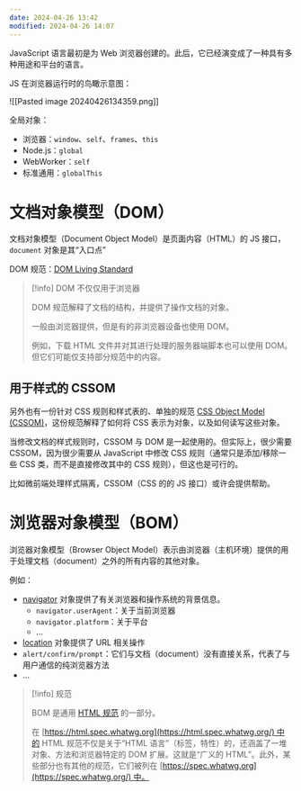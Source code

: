 ```yaml
---
date: 2024-04-26 13:42
modified: 2024-04-26 14:07
---
```


JavaScript 语言最初是为 Web 浏览器创建的。此后，它已经演变成了一种具有多种用途和平台的语言。

JS 在浏览器运行时的鸟瞰示意图：

![[Pasted image 20240426134359.png]]

全局对象：

- 浏览器：`window`、`self`、`frames`、`this`
- Node.js：`global`
- WebWorker：`self`
- 标准通用：`globalThis`

# 文档对象模型（DOM）

文档对象模型（Document Object Model）是页面内容（HTML）的 JS 接口，`document` 对象是其“入口点”

DOM 规范：[DOM Living Standard](https://dom.spec.whatwg.org/)

> [!info] DOM 不仅仅用于浏览器
> 
> DOM 规范解释了文档的结构，并提供了操作文档的对象。
> 
> 一般由浏览器提供，但是有的非浏览器设备也使用 DOM。
>
> 例如，下载 HTML 文件并对其进行处理的服务器端脚本也可以使用 DOM。但它们可能仅支持部分规范中的内容。

## 用于样式的 CSSOM

另外也有一份针对 CSS 规则和样式表的、单独的规范 [CSS Object Model (CSSOM)](https://www.w3.org/TR/cssom-1/)，这份规范解释了如何将 CSS 表示为对象，以及如何读写这些对象。

当修改文档的样式规则时，CSSOM 与 DOM 是一起使用的。但实际上，很少需要 CSSOM，因为很少需要从 JavaScript 中修改 CSS 规则（通常只是添加/移除一些 CSS 类，而不是直接修改其中的 CSS 规则），但这也是可行的。

比如微前端处理样式隔离，CSSOM（CSS 的的 JS 接口）或许会提供帮助。

# 浏览器对象模型（BOM）

浏览器对象模型（Browser Object Model）表示由浏览器（主机环境）提供的用于处理文档（document）之外的所有内容的其他对象。

例如：

- [navigator](https://developer.mozilla.org/zh-CN/docs/Web/API/Window/navigator) 对象提供了有关浏览器和操作系统的背景信息。
	- `navigator.userAgent`：关于当前浏览器
	- `navigator.platform`：关于平台
	- ...
- [location](https://developer.mozilla.org/zh-CN/docs/Web/API/Window/location) 对象提供了 URL 相关操作
- `alert/confirm/prompt`：它们与文档（document）没有直接关系，代表了与用户通信的纯浏览器方法
- ...

> [!info] 规范
> 
> BOM 是通用 [HTML 规范](https://html.spec.whatwg.org/) 的一部分。
>
> 在 [https://html.spec.whatwg.org](https://html.spec.whatwg.org/) 中的 HTML 规范不仅是关于“HTML 语言”（标签，特性）的，还涵盖了一堆对象、方法和浏览器特定的 DOM 扩展。这就是“广义的 HTML”。此外，某些部分也有其他的规范，它们被列在 [https://spec.whatwg.org](https://spec.whatwg.org/) 中。
